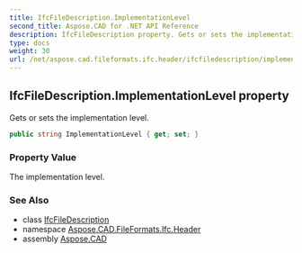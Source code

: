 ```yaml
---
title: IfcFileDescription.ImplementationLevel
second_title: Aspose.CAD for .NET API Reference
description: IfcFileDescription property. Gets or sets the implementation level
type: docs
weight: 30
url: /net/aspose.cad.fileformats.ifc.header/ifcfiledescription/implementationlevel/
---
```

## IfcFileDescription.ImplementationLevel property

Gets or sets the implementation level.

```csharp
public string ImplementationLevel { get; set; }
```

### Property Value

The implementation level.

### See Also

* class [IfcFileDescription](../)
* namespace [Aspose.CAD.FileFormats.Ifc.Header](../../ifcfiledescription/)
* assembly [Aspose.CAD](../../../)


